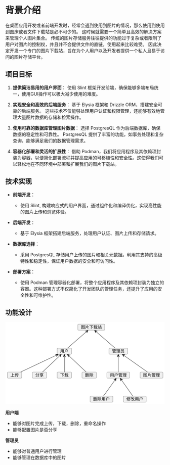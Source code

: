# 背景介绍
在桌面应用开发或者前端开发时，经常会遇到使用到图片的情况，那么使用到使用到图床或者文件下载站是必不可少的。
这时候就需要一个简单且高效的解决方案来管理个人图片集合。
传统的图片存储服务往往提供的功能过于复杂或者限制了用户对图片的控制权，并且并不会提供文件的直链，使用起来比较难受。
因此决定开发一个专门的图片下载站，旨在为个人用户以及开发者提供一个私人且易于访问的图片存储平台。

## 项目目标
1. **提供简洁易用的用户界面**：
    使用 Slint 框架开发前端，确保能够多端布局统一，使用GUI操作可以极大减少使用的难度。

2. **实现安全和高效的后端服务**：
   基于 Elysia 框架和 Drizzle ORM，搭建安全可靠的后端服务。
   这些技术不仅能够处理用户认证和权限管理，还能够有效地管理大量图片数据的存储和检索操作。

3. **使用可靠的数据库管理图片数据**：
    选择 PostgresQL 作为后端数据库，确保数据的稳定性和可靠性。
    PostgresQL 提供了丰富的功能，如事务处理和复杂查询，能够满足我们的数据管理需求。

4. **容器化部署和灵活的扩展性**：
    借助 Podman，我们将应用程序及其依赖项封装为容器，以便简化部署流程并提高应用的可移植性和安全性。这使得我们可以轻松地在不同环境中部署和扩展我们的图片下载站。

## 技术实现

- **前端开发**：
    - 使用 Slint, 构建响应式的用户界面，通过组件化和编译优化，实现高性能的图片上传和浏览体验。

- **后端开发**：
    - 基于 Elysia 框架搭建后端服务，处理用户认证、图片上传和存储请求。

- **数据库选择**：
    - 采用 PostgresQL 存储用户上传的图片和相关元数据。利用其支持的高级特性和稳定性，保证用户数据的安全和可访问性。

- **部署方案**：
    - 使用 Podman 管理容器化部署，将整个应用程序及其依赖项封装为独立的容器。这种部署方式不仅简化了开发团队的管理任务，还提升了应用的安全性和可维护性。

## 功能设计
![功能框架图](image/features.svg)

**用户端**
- 能够对图片完成上传，下载，删除，重命名操作
- 能够配置图片是否分享

**管理员**
- 能够对普通用户进行管理
- 能够管理在数据库中的图片
